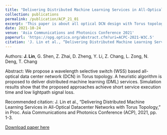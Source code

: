 ```yaml
---
title: "Delivering Distributed Machine Learning Services in All-Optical Datacenter Networks with Torus Topology"
collection: publications
permalink: /publication/ACP_21_01
excerpt: 'This paper is about all optical DCN design with Torus topology and DML services.'
date: 2021-10-24
venue: 'Asia Communications and Photonics Conference 2021'
paperurl: 'https://opg.optica.org/abstract.cfm?uri=ACPC-2021-W3C.5'
citation: 'J. Lin et al., “Delivering Distributed Machine Learning Services in All-Optical Datacenter Networks with Torus Topology,” in Proc. Asia Communications and Photonics Conference (ACP), 2021, pp. 1-3.'
---
```


Authors: **J. Lin**, G. Shen, Z. Zhai, D. Zheng, Y. Li, Z. Chang, L. Zong, N. Deng, T. Chang  

Abstract: We propose a wavelength selective switch (WSS) based all-optical data center network (DCN) in Torus topology. A heuristic algorithm is proposed to deliver distributed machine learning (DML) services. Simulation results show that the proposed approaches achieve short service execution time and low lightpath signal loss. 

Recommended citation: J. Lin et al., “Delivering Distributed Machine Learning Services in All-Optical Datacenter Networks with Torus Topology,” in Proc. Asia Communications and Photonics Conference (ACP), 2021, pp. 1-3.  

[Download paper here](https://opg.optica.org/abstract.cfm?uri=ACPC-2021-W3C.5)
